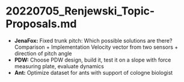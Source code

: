# 20220705_Renjewski_Topic-Proposals.md

- **JenaFox:** Fixed trunk pitch: Which possible solutions are there? Comparison + Implementation
Velocity vector from two sensors + direction of pitch angle
- **PDW:** Choose PDW design, build it, test it on a slope with force measuring plate, evaluate dynamics
- **Ant:** Optimize dataset for ants with support of cologne biologist
